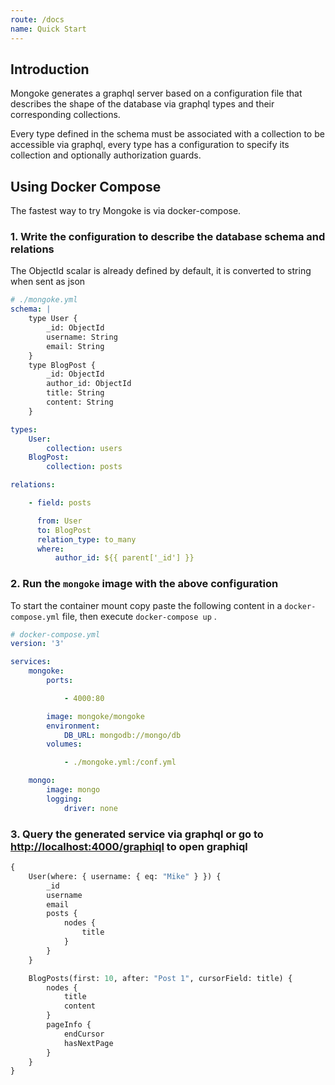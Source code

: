 ```yaml
---
route: /docs
name: Quick Start
---
```


## Introduction

Mongoke generates a graphql server based on a configuration file that describes the shape of the database via graphql types and their corresponding collections.

Every type defined in the schema must be associated with a collection to be accessible via graphql, every type has a configuration to specify its collection and optionally authorization guards.

## Using Docker Compose

The fastest way to try Mongoke is via docker-compose.

### 1. Write the configuration to describe the database schema and relations

The ObjectId scalar is already defined by default, it is converted to string when sent as json

``` yaml
# ./mongoke.yml
schema: |
    type User {
        _id: ObjectId
        username: String
        email: String
    }
    type BlogPost {
        _id: ObjectId
        author_id: ObjectId
        title: String
        content: String
    }

types:
    User:
        collection: users
    BlogPost:
        collection: posts

relations:

    - field: posts

      from: User
      to: BlogPost
      relation_type: to_many
      where:
          author_id: ${{ parent['_id'] }}
```

### 2. Run the `mongoke` image with the above configuration

To start the container mount copy paste the following content in a `docker-compose.yml` file, then execute `docker-compose up` .

``` yaml
# docker-compose.yml
version: '3'

services:
    mongoke:
        ports:

            - 4000:80

        image: mongoke/mongoke
        environment:
            DB_URL: mongodb://mongo/db
        volumes:

            - ./mongoke.yml:/conf.yml

    mongo:
        image: mongo
        logging:
            driver: none
```

### 3. Query the generated service via graphql or go to [http://localhost:4000/graphiql](http://localhost:4000/graphiql) to open graphiql

``` graphql
{
    User(where: { username: { eq: "Mike" } }) {
        _id
        username
        email
        posts {
            nodes {
                title
            }
        }
    }

    BlogPosts(first: 10, after: "Post 1", cursorField: title) {
        nodes {
            title
            content
        }
        pageInfo {
            endCursor
            hasNextPage
        }
    }
}
```

